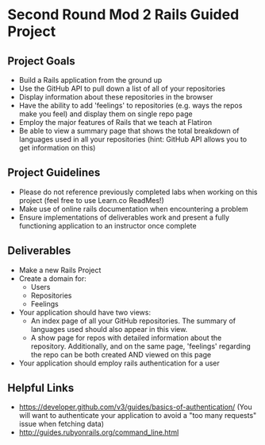# Second Round Mod 2 Rails Guided Project

## Project Goals

- Build a Rails application from the ground up
- Use the GitHub API to pull down a list of all of your repositories
- Display information about these repositories in the browser
- Have the ability to add 'feelings' to repositories (e.g. ways the repos make you feel) and display them on single repo page
- Employ the major features of Rails that we teach at Flatiron
- Be able to view a summary page that shows the total breakdown of languages used in all your repositories (hint: GitHub API allows you to get information on this)

## Project Guidelines

- Please do not reference previously completed labs when working on this project (feel free to use Learn.co ReadMes!)
- Make use of online rails documentation when encountering a problem
- Ensure implementations of deliverables work and present a fully functioning application to an instructor once complete

## Deliverables

- Make a new Rails Project
- Create a domain for:
  - Users
  - Repositories
  - Feelings
- Your application should have two views:
  - An index page of all your GitHub repositories. The summary of languages used should also appear in this view.
  - A show page for repos with detailed information about the repository. Additionally, and on the same page, 'feelings' regarding the repo can be both created AND viewed on this page
- Your application should employ rails authentication for a user

## Helpful Links

- https://developer.github.com/v3/guides/basics-of-authentication/ (You will want to authenticate your application to avoid a "too many requests" issue when fetching data)
- http://guides.rubyonrails.org/command_line.html
